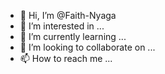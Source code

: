 - 👋 Hi, I’m @Faith-Nyaga
- 👀 I’m interested in ...
- 🌱 I’m currently learning ...
- 💞️ I’m looking to collaborate on ...
- 📫 How to reach me ...

<!---
Faith-Nyaga/Faith-Nyaga is a ✨ special ✨ repository because its `README.md` (this file) appears on your GitHub profile.
You can click the Preview link to take a look at your changes.
--->

